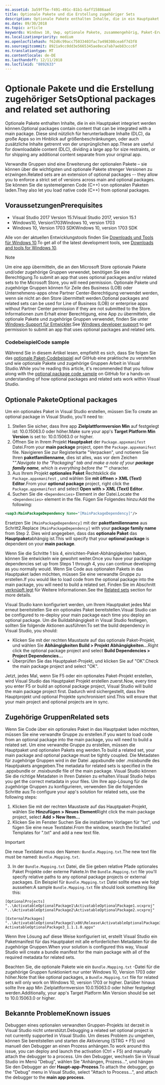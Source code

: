 ```yaml
---
ms.assetid: 3a59ff5e-f491-491c-81b1-6aff15886aad
title: Optionale Pakete und die Erstellung zugehöriger Sets
description: Optionale Pakete enthalten Inhalte, die in ein Hauptpaket integriert werden können. Diese sind nützlich für herunterladbare Inhalte (DLC), da große Apps so im Hinblick auf Größenbeschränkungen geteilt werden, oder auch, um zusätzliche Inhalte getrennt von der ursprünglichen App zu liefern.
ms.date: 09/30/2018
ms.topic: article
keywords: Windows 10, Uwp, optionale Pakete, zusammengehörig, Paket-Erweiterung, visual studio
ms.localizationpriority: medium
ms.openlocfilehash: f62d6c99acc75033403fac7a498308cea6f7d3f8
ms.sourcegitcommit: 8921a9cc0dd3e5665345ae8eca7ab7aeb83ccc6f
ms.translationtype: MT
ms.contentlocale: de-DE
ms.lasthandoff: 12/11/2018
ms.locfileid: "8892633"
---
```

# <a name="optional-packages-and-related-set-authoring"></a><span data-ttu-id="bc670-105">Optionale Pakete und die Erstellung zugehöriger Sets</span><span class="sxs-lookup"><span data-stu-id="bc670-105">Optional packages and related set authoring</span></span>
<span data-ttu-id="bc670-106">Optionale Pakete enthalten Inhalte, die in ein Hauptpaket integriert werden können.</span><span class="sxs-lookup"><span data-stu-id="bc670-106">Optional packages contain content that can be integrated with a main package.</span></span> <span data-ttu-id="bc670-107">Diese sind nützlich für herunterladbare Inhalte (DLC), da große Apps so im Hinblick auf größenbeschränkungen, oder auch zusätzliche Inhalte getrennt von der ursprünglichen app.</span><span class="sxs-lookup"><span data-stu-id="bc670-107">These are useful for downloadable content (DLC), dividing a large app for size restraints, or for shipping any additional content separate from your original app.</span></span>

<span data-ttu-id="bc670-108">Verwandte Gruppen sind eine Erweiterung der optionalen Pakete – sie können über die wichtigsten und optionale Pakete strenger Versionen zu erzwingen.</span><span class="sxs-lookup"><span data-stu-id="bc670-108">Related sets are an extension of optional packages -- they allow you to enforce a strict set of versions across main and optional packages.</span></span> <span data-ttu-id="bc670-109">Sie können Sie die systemeigenen Code (C++) von optionalen Paketen laden.</span><span class="sxs-lookup"><span data-stu-id="bc670-109">They also let you load native code (C++) from optional packages.</span></span> 

## <a name="prerequisites"></a><span data-ttu-id="bc670-110">Voraussetzungen</span><span class="sxs-lookup"><span data-stu-id="bc670-110">Prerequisites</span></span>

- <span data-ttu-id="bc670-111">Visual Studio 2017 Version 15.1</span><span class="sxs-lookup"><span data-stu-id="bc670-111">Visual Studio 2017, version 15.1</span></span>
- <span data-ttu-id="bc670-112">Windows10, Version1703</span><span class="sxs-lookup"><span data-stu-id="bc670-112">Windows 10, version 1703</span></span>
- <span data-ttu-id="bc670-113">Windows 10, Version 1703 SDK</span><span class="sxs-lookup"><span data-stu-id="bc670-113">Windows 10, version 1703 SDK</span></span>

<span data-ttu-id="bc670-114">Alle von der aktuellen Entwicklungstools finden Sie [Downloads und Tools für Windows 10](https://developer.microsoft.com/windows/downloads).</span><span class="sxs-lookup"><span data-stu-id="bc670-114">To get all of the latest development tools, see [Downloads and tools for Windows 10](https://developer.microsoft.com/windows/downloads).</span></span>

> [!NOTE]
> <span data-ttu-id="bc670-115">Um eine app übermitteln, die an den Microsoft Store optionale Pakete und/oder zugehörige Gruppen verwendet, benötigen Sie eine Berechtigung.</span><span class="sxs-lookup"><span data-stu-id="bc670-115">To submit an app that uses optional packages and/or related sets to the Microsoft Store, you will need permission.</span></span> <span data-ttu-id="bc670-116">Optionale Pakete und zugehörige Gruppen können für Zeile des Business (LOB) oder Unternehmens-apps ohne Partner Center-Berechtigung verwendet werden, wenn sie nicht an den Store übermittelt werden.</span><span class="sxs-lookup"><span data-stu-id="bc670-116">Optional packages and related sets can be used for Line of Business (LOB) or enterprise apps without Partner Center permission if they are not submitted to the Store.</span></span> <span data-ttu-id="bc670-117">Informationen zum Erhalt einer Berechtigung, eine App zu übermitteln, die optionale Pakete und zugehörige Gruppen verwendet, finden Sie unter [Windows-Support für Entwickler](https://developer.microsoft.com/windows/support).</span><span class="sxs-lookup"><span data-stu-id="bc670-117">See [Windows developer support](https://developer.microsoft.com/windows/support) to get permission to submit an app that uses optional packages and related sets.</span></span>

### <a name="code-sample"></a><span data-ttu-id="bc670-118">Codebeispiel</span><span class="sxs-lookup"><span data-stu-id="bc670-118">Code sample</span></span>
<span data-ttu-id="bc670-119">Während Sie in diesem Artikel lesen, empfiehlt es sich, dass Sie folgen Sie das [optionale Paket-Codebeispiel](https://github.com/AppInstaller/OptionalPackageSample) auf GitHub eine praktische zu verstehen und wie optionale Pakete und zugehörige Gruppen Arbeit in Visual Studio.</span><span class="sxs-lookup"><span data-stu-id="bc670-119">While you're reading this article, it's recommended that you follow along with the [optional package code sample](https://github.com/AppInstaller/OptionalPackageSample) on GitHub for a hands-on understanding of how optional packages and related sets work within Visual Studio.</span></span>

## <a name="optional-packages"></a><span data-ttu-id="bc670-120">Optionale Pakete</span><span class="sxs-lookup"><span data-stu-id="bc670-120">Optional packages</span></span>
<span data-ttu-id="bc670-121">Um ein optionales Paket in Visual Studio erstellen, müssen Sie:</span><span class="sxs-lookup"><span data-stu-id="bc670-121">To create an optional package in Visual Studio, you'll need to:</span></span>
1. <span data-ttu-id="bc670-122">Stellen Sie sicher, dass Ihre app **Zielplattformversion Min** auf festgelegt ist: 10.0.15063.0 oder höher.</span><span class="sxs-lookup"><span data-stu-id="bc670-122">Make sure your app's **Target Platform Min Version** is set to: 10.0.15063.0 or higher.</span></span>
2. <span data-ttu-id="bc670-123">Öffnen Sie in Ihrem Projekt **Hauptpaket** der `Package.appxmanifest` Datei.</span><span class="sxs-lookup"><span data-stu-id="bc670-123">From your **main package** project, open the `Package.appxmanifest` file.</span></span> <span data-ttu-id="bc670-124">Navigieren Sie zur Registerkarte "Verpacken", und notieren Sie Ihren **paketfamilienname**, dies ist alles, was vor dem Zeichen "_".</span><span class="sxs-lookup"><span data-stu-id="bc670-124">Navigate to the "Packaging" tab and make a note of your **package family name**, which is everything before the "_" character.</span></span>
3. <span data-ttu-id="bc670-125">Aus Ihrem Projekt **optionales Paket** Rechtsklick die `Package.appxmanifest` , und wählen Sie **mit öffnen > XML (Text) Editor**.</span><span class="sxs-lookup"><span data-stu-id="bc670-125">From your **optional package** project, right click the `Package.appxmanifest` and select **Open with > XML (Text) Editor**.</span></span>
4. <span data-ttu-id="bc670-126">Suchen Sie die `<Dependencies>` Element in der Datei.</span><span class="sxs-lookup"><span data-stu-id="bc670-126">Locate the `<Dependencies>` element in the file.</span></span> <span data-ttu-id="bc670-127">Fügen Sie Folgendes hinzu:</span><span class="sxs-lookup"><span data-stu-id="bc670-127">Add the following:</span></span>

```XML
<uap3:MainPackageDependency Name="[MainPackageDependency]"/>
```

<span data-ttu-id="bc670-128">Ersetzen Sie `[MainPackageDependency]` mit der **paketfamilienname** aus Schritt2.</span><span class="sxs-lookup"><span data-stu-id="bc670-128">Replace `[MainPackageDependency]` with your **package family name** from Step 2.</span></span> <span data-ttu-id="bc670-129">Dies wird angegeben, dass das **optionale Paket** das **Hauptpaket**abhängig ist.</span><span class="sxs-lookup"><span data-stu-id="bc670-129">This will specify that your **optional package** is dependent on your **main package**.</span></span>

<span data-ttu-id="bc670-130">Wenn Sie die Schritte 1 bis 4, einrichten-Paket-Abhängigkeiten haben, können Sie entwickeln wie gewohnt weiter.</span><span class="sxs-lookup"><span data-stu-id="bc670-130">Once you have your package dependencies set up from Steps 1 through 4, you can continue developing as you normally would.</span></span> <span data-ttu-id="bc670-131">Wenn Sie Code aus optionalen Pakets in das Hauptpaket laden möchten, müssen Sie eine verwandte Gruppe zu erstellen.</span><span class="sxs-lookup"><span data-stu-id="bc670-131">If you would like to load code from the optional package into the main package, you will need to build a related set.</span></span> <span data-ttu-id="bc670-132">Finden Sie im Abschnitt [verknüpft legt](#related_sets) für Weitere Informationen.</span><span class="sxs-lookup"><span data-stu-id="bc670-132">See the [Related sets](#related_sets) section for more details.</span></span>

<span data-ttu-id="bc670-133">Visual Studio kann konfiguriert werden, um Ihrem Hauptpaket jedes Mal erneut bereitstellen Sie ein optionales Paket bereitstellen.</span><span class="sxs-lookup"><span data-stu-id="bc670-133">Visual Studio can be configured to re-deploy your main package each time you deploy an optional package.</span></span> <span data-ttu-id="bc670-134">Um die Buildabhängigkeit in Visual Studio festlegen, sollten Sie folgende Aktionen ausführen:</span><span class="sxs-lookup"><span data-stu-id="bc670-134">To set the build dependency in Visual Studio, you should:</span></span>

- <span data-ttu-id="bc670-135">Klicken Sie mit der rechten Maustaste auf das optionale Paket-Projekt, und wählen Sie **Abhängigkeiten Build > Projekt Abhängigkeiten...**</span><span class="sxs-lookup"><span data-stu-id="bc670-135">Right click the optional package project and select **Build Dependencies > Project Dependencies...**</span></span>
- <span data-ttu-id="bc670-136">Überprüfen Sie das Hauptpaket-Projekt, und klicken Sie auf "OK".</span><span class="sxs-lookup"><span data-stu-id="bc670-136">Check the main package project and select "OK".</span></span> 

<span data-ttu-id="bc670-137">Jetzt, jedes Mal, wenn Sie F5 oder ein optionales Paket-Projekt erstellen, wird Visual Studio das Hauptpaket Projekt erstellen zuerst.</span><span class="sxs-lookup"><span data-stu-id="bc670-137">Now, every time you enter F5 or build an optional package project, Visual Studio will build the main package project first.</span></span> <span data-ttu-id="bc670-138">Dadurch wird sichergestellt, dass Ihre Hauptprojekt und optional Projekte synchronisiert sind.</span><span class="sxs-lookup"><span data-stu-id="bc670-138">This will ensure that your main project and optional projects are in sync.</span></span>

## <span data-ttu-id="bc670-139">Zugehörige Gruppen<a name="related_sets"></a></span><span class="sxs-lookup"><span data-stu-id="bc670-139">Related sets<a name="related_sets"></a></span></span>

<span data-ttu-id="bc670-140">Wenn Sie Code über ein optionales Paket in das Hauptpaket laden möchten, müssen Sie eine verwandte Gruppe zu erstellen.</span><span class="sxs-lookup"><span data-stu-id="bc670-140">If you want to load code from an optional package into the main package, you will need to build a related set.</span></span> <span data-ttu-id="bc670-141">Um eine verwandte Gruppe zu erstellen, müssen die Hauptpaket und optionalen Pakets eng werden.</span><span class="sxs-lookup"><span data-stu-id="bc670-141">To build a related set, your main package and optional package must be tightly coupled.</span></span> <span data-ttu-id="bc670-142">Die Metadaten für zugehörige Gruppen wird in der Datei .appxbundle oder .msixbundle des Hauptpakets angegeben.</span><span class="sxs-lookup"><span data-stu-id="bc670-142">The metadata for related sets is specified in the .appxbundle or .msixbundle file of the main package.</span></span> <span data-ttu-id="bc670-143">Visual Studio können Sie die richtige Metadaten in Ihren Dateien zu erhalten.</span><span class="sxs-lookup"><span data-stu-id="bc670-143">Visual Studio helps you get the correct metadata in your files.</span></span> <span data-ttu-id="bc670-144">Um Ihre app-Lösung für die zugehörige Gruppen zu konfigurieren, verwenden Sie die folgenden Schritte aus:</span><span class="sxs-lookup"><span data-stu-id="bc670-144">To configure your app's solution for related sets, use the following steps:</span></span>

1. <span data-ttu-id="bc670-145">Klicken Sie mit der rechten Maustaste auf das Hauptpaket-Projekt, wählen Sie **Hinzufügen > Neues Element**</span><span class="sxs-lookup"><span data-stu-id="bc670-145">Right click the main package project, select **Add > New Item...**</span></span>
2. <span data-ttu-id="bc670-146">Klicken Sie im Fenster Suchen Sie die installierten Vorlagen für "txt", und fügen Sie eine neue Textdatei.</span><span class="sxs-lookup"><span data-stu-id="bc670-146">From the window, search the Installed Templates for ".txt" and add a new text file.</span></span>
> [!IMPORTANT]
> <span data-ttu-id="bc670-147">Die neue Textdatei muss den Namen: `Bundle.Mapping.txt`.</span><span class="sxs-lookup"><span data-stu-id="bc670-147">The new text file must be named: `Bundle.Mapping.txt`.</span></span>

3. <span data-ttu-id="bc670-148">In der `Bundle.Mapping.txt` Datei, die Sie geben relative Pfade optionales Paket Projekte oder externe Pakete.</span><span class="sxs-lookup"><span data-stu-id="bc670-148">In the `Bundle.Mapping.txt` file you'll specify relative paths to any optional package projects or external packages.</span></span> <span data-ttu-id="bc670-149">Ein Beispiel für `Bundle.Mapping.txt` Datei sollte etwa wie folgt aussehen:</span><span class="sxs-lookup"><span data-stu-id="bc670-149">A sample `Bundle.Mapping.txt` file should look something like this:</span></span>

```syntax
[OptionalProjects]
"..\ActivatableOptionalPackage1\ActivatableOptionalPackage1.vcxproj"
"..\ActivatableOptionalPackage2\ActivatableOptionalPackage2.vcxproj"

[ExternalPackages]
"..\ActivatableOptionalPackage1\x86\Release\ActivatableOptionalPackage3_1.1.1.0\ ActivatableOptionalPackage3_1.1.1.0.appx"
```

<span data-ttu-id="bc670-150">Wenn Ihre Lösung auf diese Weise konfiguriert ist, erstellt Visual Studio ein Paketmanifest für das Hauptpaket mit alle erforderlichen Metadaten für die zugehörige Gruppen.</span><span class="sxs-lookup"><span data-stu-id="bc670-150">When your solution is configured this way, Visual Studio will create a bundle manifest for the main package with all of the required metadata for related sets.</span></span> 

<span data-ttu-id="bc670-151">Beachten Sie, die optionale Pakete wie ein `Bundle.Mapping.txt` -Datei für die zugehörige Gruppen funktioniert nur unter Windows 10, Version 1703 oder höher.</span><span class="sxs-lookup"><span data-stu-id="bc670-151">Note that like optional packages, a `Bundle.Mapping.txt` file for related sets will only work on Windows 10, version 1703 or higher.</span></span> <span data-ttu-id="bc670-152">Darüber hinaus sollte Ihre app Min Zielplattformversion 10.0.15063.0 oder höher festgelegt werden.</span><span class="sxs-lookup"><span data-stu-id="bc670-152">Additionally, your app's Target Platform Min Version should be set to 10.0.15063.0 or higher.</span></span>

## <span data-ttu-id="bc670-153">Bekannte Probleme<a name="known_issues"></a></span><span class="sxs-lookup"><span data-stu-id="bc670-153">Known issues<a name="known_issues"></a></span></span>

<span data-ttu-id="bc670-154">Debuggen eines optionalen verwandten Gruppen-Projekts ist derzeit in Visual Studio nicht unterstützt.</span><span class="sxs-lookup"><span data-stu-id="bc670-154">Debugging a related set optional project is not currently supported in Visual Studio.</span></span> <span data-ttu-id="bc670-155">Um dieses Problem zu umgehen, können Sie bereitstellen und starten die Aktivierung (STRG + F5) und manuell den Debugger an einen Prozess anhängen.</span><span class="sxs-lookup"><span data-stu-id="bc670-155">To work around this issue, you can deploy and launch the activation (Ctrl + F5) and manually attach the debugger to a process.</span></span> <span data-ttu-id="bc670-156">Um den Debugger, wechseln Sie in Visual Studio im Menü "Debug", wählen Sie "Anhängen, Prozess...", und hängen Sie den Debugger an der **Haupt-app-Prozess**.</span><span class="sxs-lookup"><span data-stu-id="bc670-156">To attach the debugger, go the "Debug" menu in Visual Studio, select "Attach to Process...", and attach the debugger to the **main app process**.</span></span>